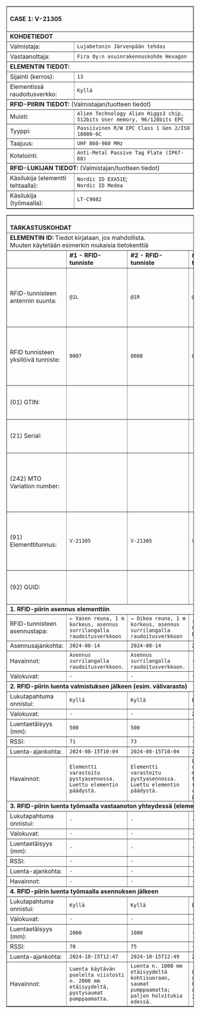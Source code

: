 <table border="1" cellspacing="0" cellpadding="0">
<tbody>
<tr><td colspan="2"><br><strong>CASE 1: V-21305</strong><br><br></td></tr>
<tr><td colspan="2"><strong>KOHDETIEDOT</strong></td></tr>
<tr>
  <td>Valmistaja:</td>
  <td><code>Lujabetonin Järvenpään tehdas</code></td>
</tr>
<tr>
  <td>Vastaanottaja:</td>
  <td><code>Fira Oy:n asuinrakennuskohde Hexagon</code></td>
</tr>
<tr><td colspan="2"><strong>ELEMENTIN TIEDOT:</strong><br></td></tr>
<tr>
  <td>Sijainti (kerros):</td>
  <td><code>13</code></td>
</tr>
<tr>
  <td>Elementissä raudoitusverkko:</td>
  <td><code>Kyllä</code></td>
</tr>
<tr><td colspan="2"><strong>RFID-PIIRIN TIEDOT:</strong> (Valmistajan/tuotteen tiedot)</td></tr>
<tr>
  <td>Muisti:</td>
  <td><code>Alien Technology Alien Higgs3 chip, 512bits User memory, 96/128bits EPC</code></td>
</tr>
<tr>
  <td>Tyyppi:</td>
  <td><code>Passiivinen R/W EPC Class 1 Gen 2/ISO 18000-6C</code></td>
</tr>
<tr>
  <td>Taajuus:</td>
  <td><code>UHF 860-960 MHz</code></td>
</tr>
<tr>
  <td>Kotelointi:</td>
  <td><code>Anti-Metal Passive Tag Plate (IP67-68)</code></td>
</tr>
<tr><td colspan="2"><strong>RFID-LUKIJAN TIEDOT:</strong> (Valmistajan/tuotteen tiedot)</td></tr>
<tr>
  <td>Käsilukija (elementti tehtaalla):</td>
  <td><code>Nordic ID EXA51E</code>;<br><code>Nordic ID Medea</code></td>
</tr>
<tr>
  <td>Käsilukija (työmaalla):</td>
  <td><code>LT-C9082</code></td>
</tr>
</tbody>
</table>
<table border="1" cellspacing="0" cellpadding="0">
  <tbody>
    <tr><td colspan="5"><br><strong>TARKASTUSKOHDAT</strong><br></td></tr>
    <tr><td colspan="5"><strong>ELEMENTIN ID:</strong> Tiedot kirjataan, jos mahdollista. <br>Muuten käytetään esimerkin mukaisia tietokenttiä</td></tr>
    <tr>
      <td></td>
      <td><strong>#1 - RFID-tunniste</strong></td>
      <td><strong>#2 - RFID-tunniste</strong></td>
      <td><strong>#3 - RFID-tunniste</strong></td>
      <td><strong>Valokuva</strong></td>
    </tr>
    <tr>
      <td>RFID-tunnisteen antennin suunta:</td>
      <td><code>@1L</code></td>
      <td><code>@1R</code></td>
      <td><code>@2</code></td>
      <td rowspan="7">
        <img width="959" height="875" alt="RFID tunnisteiden asennuspaikat" src="https://github.com/user-attachments/assets/abfc967c-aaa0-4fe6-80e5-6308a8fc6eba" /><br>
        Kuva. RFID tunnisteiden asennuspaikat
      </td>
    </tr>
    <tr>
      <td>RFID tunnisteen yksilöivä tunniste:</td>
      <td><code>0007</code></td>
      <td><code>0008</code></td>
      <td><code>0009</code></td>
    </tr>
    <tr>
      <td>(01) GTIN:</td>
      <td><code></code></td>
      <td><code></code></td>
      <td><code></code></td>
    </tr>
    <tr>
      <td>(21) Serial:</td>
      <td><code></code></td>
      <td><code></code></td>
      <td><code></code></td>
    </tr>
    <tr>
      <td>(242) MTO Variation number:</td>
      <td><code></code></td>
      <td><code></code></td>
      <td><code></code></td>
    </tr>
    <tr>
      <td>(91) Elementtitunnus:</td>
      <td><code>V-21305</code></td>
      <td><code>V-21305</code></td>
      <td><code>V-21305</code></td>
    </tr>
    <tr>
      <td>(92) GUID:</td>
      <td><code></code></td>
      <td><code></code></td>
      <td><code></code></td>
    </tr>
    <tr><td colspan="5"><strong>1. RFID-piirin asennus elementtiin</strong></td></tr>
    <tr>
      <td>RFID-tunnisteen asennustapa:</td>
      <td><code>← Vasen reuna, 1 m korkeus, asennus surrilangalla raudoitusverkkoon</code></td>
      <td><code>→ Oikea reuna, 1 m korkeus, asennus surrilangalla raudoitusverkkoon</code></td>
      <td><code>↑ Yläpinta, orientaatio pituussuunnassa</code></td>
      <td rowspan="4"></td>
    </tr>
    <tr>
      <td>Asennusajankohta:</td>
      <td><code>2024-08-14</code></td>
      <td><code>2024-08-14</code></td>
      <td><code>2024-08-14</code></td>
    </tr>
    <tr>
      <td>Havainnot:</td>
      <td><code>Asennus surrilangalla raudoitusverkkoon.</code></td>
      <td><code>Asennus surrilangalla raudoitusverkkoon.</code></td>
      <td><code>-</code></td>
    </tr>
    <tr>
      <td>Valokuvat:</td>
      <td><code>-</code></td>
      <td><code>-</code></td>
      <td><code>-</code></td>
    </tr>
    <tr><td colspan="5"><strong>2. RFID-piirin luenta valmistuksen jälkeen (esim. välivarasto)</strong></td></tr>
    <tr>
      <td>Lukutapahtuma onnistui:</td>
      <td><code>Kyllä</code></td>
      <td><code>Kyllä</code></td>
      <td><code>Ei</code></td>
      <td rowspan="6"></td>
    </tr>
    <tr>
      <td>Valokuvat:</td>
      <td><code>-</code></td>
      <td><code>-</code></td>
      <td><code>2024-08-15T10:04</code></td>
    </tr>
    <tr>
      <td>Luentaetäisyys (mm):</td>
      <td><code>500</code></td>
      <td><code>500</code></td>
      <td><code>-</code></td>
    </tr>
    <tr>
      <td>RSSI:</td>
      <td><code>71</code></td>
      <td><code>73</code></td>
      <td><code>-</code></td>
    </tr>
    <tr>
      <td>Luenta-ajankohta:</td>
      <td><code>2024-08-15T10:04</code></td>
      <td><code>2024-08-15T10:04</code></td>
      <td><code>2024-08-15T10:04</code></td>
    </tr>
    <tr>
      <td>Havainnot:</td>
      <td><code>Elementti varastoitu pystyasennossa. Luettu elementin päädystä.</code></td>
      <td><code>Elementti varastoitu pystyasennossa. Luettu elementin päädystä.</code></td>
      <td><code>Luenta ei onnistunut maanpinnan tasolta (elementti varastoitu pystyasennossa).</code></td>
    </tr>
    <tr><td colspan="5"><strong>3. RFID-piirin luenta työmaalla vastaanoton yhteydessä (elementin purkupaikalla)</strong></td></tr>
    <tr>
      <td>Lukutapahtuma onnistui:</td>
      <td><code>-</code></td>
      <td><code>-</code></td>
      <td><code>-</code></td>
      <td rowspan="6"><code>-</code></td>
    </tr>
    <tr>
      <td>Valokuvat:</td>
      <td><code>-</code></td>
      <td><code>-</code></td>
      <td><code>-</code></td>
    </tr>
    <tr>
      <td>Luentaetäisyys (mm):</td>
      <td><code>-</code></td>
      <td><code>-</code></td>
      <td><code>-</code></td>
    </tr>
    <tr>
      <td>RSSI:</td>
      <td><code>-</code></td>
      <td><code>-</code></td>
      <td><code>-</code></td>
    </tr>
    <tr>
      <td>Luenta-ajankohta:</td>
      <td><code>-</code></td>
      <td><code>-</code></td>
      <td><code>-</code></td>
    </tr>
    <tr>
      <td>Havainnot:</td>
      <td><code>-</code></td>
      <td><code>-</code></td>
      <td><code>-</code></td>
    </tr>
    <tr><td colspan="5"><strong>4. RFID-piirin luenta työmaalla asennuksen jälkeen</strong></td></tr>
    <tr>
      <td>Lukutapahtuma onnistui:</td>
      <td><code>Kyllä</code></td>
      <td><code>Kyllä</code></td>
      <td><code>Ei</code></td>
      <td rowspan="6"></td>
    </tr>
    <tr>
      <td>Valokuvat:</td>
      <td><code>-</code></td>
      <td><code>-</code></td>
      <td><code>-</code></td>
    </tr>
    <tr>
      <td>Luentaetäisyys (mm):</td>
      <td><code>2000</code></td>
      <td><code>1000</code></td>
      <td><code>-</code></td>
    </tr>
    <tr>
      <td>RSSI:</td>
      <td><code>70</code></td>
      <td><code>75</code></td>
      <td><code>-</code></td>
    </tr>
    <tr>
      <td>Luenta-ajankohta:</td>
      <td><code>2024-10-15T12:47</code></td>
      <td><code>2024-10-15T12:49</code></td>
      <td><code>2024-10-15T12:49</code></td>
    </tr>
    <tr>
      <td>Havainnot:</td>
      <td><code>Luenta käytävän puolelta viistosti n. 2000 mm etäisyydeltä, pystysaumat pumppaamatta.</code></td>
      <td><code>Luenta n. 1000 mm etäisyydeltä kohtisuoraan, saumat pumppaamatta; paljon holvitukia edessä.</code></td>
      <td><code>Luenta ei onnistunut käsilukijalla asennuksen jälkeen.</code></td>
    </tr>
  </tbody>
</table>
